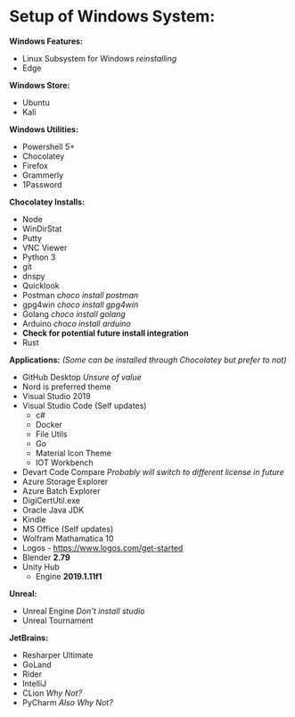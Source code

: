 # Setup of Windows System:

**Windows Features:**
- Linux Subsystem for Windows _reinstalling_
- Edge

**Windows Store:**
- Ubuntu
- Kali
  
**Windows Utilities:**
- Powershell 5+
- Chocolatey
- Firefox
- Grammerly
- 1Password
    
**Chocolatey Installs:**
- Node
- WinDirStat
- Putty
- VNC Viewer
- Python 3
- git
- dnspy
- Quicklook
- Postman _choco install postman_
- gpg4win _choco install gpg4win_
- Golang _choco install golang_
- Arduino _choco install arduino_
- **Check for potential future install integration**
 - Rust

  
**Applications:** _(Some can be installed through Chocolatey but prefer to not)_
- GitHub Desktop _Unsure of value_
- Nord is preferred theme
- Visual Studio 2019 
- Visual Studio Code (Self updates)
  - c#
  - Docker
  - File Utils
  - Go
  - Material Icon Theme
  - IOT Workbench
- Devart Code Compare _Probably will switch to different license in future_
- Azure Storage Explorer
- Azure Batch Explorer
- DigiCertUtil.exe
- Oracle Java JDK
- Kindle
- MS Office (Self updates)
- Wolfram Mathamatica 10
- Logos - https://www.logos.com/get-started
- Blender **2.79**
- Unity Hub 
  - Engine **2019.1.11f1**

**Unreal:**
- Unreal Engine _Don't install studio_
- Unreal Tournament

**JetBrains:**
- Resharper Ultimate
- GoLand
- Rider
- IntelliJ
- CLion _Why Not?_
- PyCharm _Also Why Not?_
